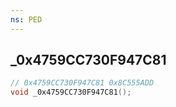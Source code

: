 ```yaml
---
ns: PED
---
```

## _0x4759CC730F947C81

```c
// 0x4759CC730F947C81 0x8C555ADD
void _0x4759CC730F947C81();
```

